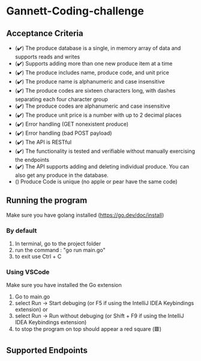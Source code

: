 # Gannett-Coding-challenge

## Acceptance Criteria
 * (✔️) The produce database is a single, in memory array of data and supports reads and writes
 * (✔️) Supports adding more than one new produce item at a time
 * (✔️) The produce includes name, produce code, and unit price
 * (✔️) The produce name is alphanumeric and case insensitive
 * (✔️) The produce codes are sixteen characters long, with dashes separating each four character group
 * (✔️) The produce codes are alphanumeric and case insensitive
 * (✔️) The produce unit price is a number with up to 2 decimal places
 * (✔️) Error handling (GET nonexistent produce)
 * (✔️) Error handling (bad POST payload) 
 * (✔️) The API is RESTful
 * (✔️) The functionality is tested and verifiable without manually exercising the endpoints
 * (✔️) The API supports adding and deleting individual produce. You can also get any produce in the database.
 * () Produce Code is unique (no apple or pear have the same code)

## Running the program
Make sure you have golang installed (https://go.dev/doc/install)
### By default
1. In terminal, go to the project folder
2. run the command : "go run main.go"
3. to exit use Ctrl + C
### Using VSCode
Make sure you have installed the Go extension
1. Go to main.go
2. select Run -> Start debuging (or F5 if using the IntelliJ IDEA Keybindings extension)
    or
2. select Run -> Run without debuging (or Shift + F9 if using the IntelliJ IDEA Keybindings extension)
3. to stop the program on top should appear a red square (🟥)

## Supported Endpoints





